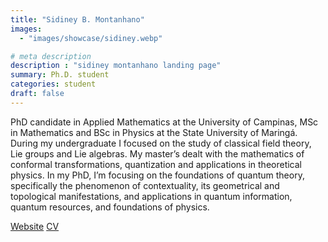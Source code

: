 ```yaml
---
title: "Sidiney B. Montanhano"
images: 
  - "images/showcase/sidiney.webp"

# meta description
description : "sidiney montanhano landing page"
summary: Ph.D. student
categories: student
draft: false
---
```


PhD candidate in Applied Mathematics at the University of Campinas, MSc in Mathematics and BSc in Physics at the State University of Maringá. During my undergraduate I focused on the study of classical field theory, Lie groups and Lie algebras. My master’s dealt with the mathematics of conformal transformations, quantization and applications in theoretical physics. In my PhD, I’m focusing on the foundations of quantum theory, specifically the phenomenon of contextuality, its geometrical and topological manifestations, and applications in quantum information, quantum resources, and foundations of physics.

[Website](https://sidineybm.github.io)
[CV](http://lattes.cnpq.br/3005747162317626)

